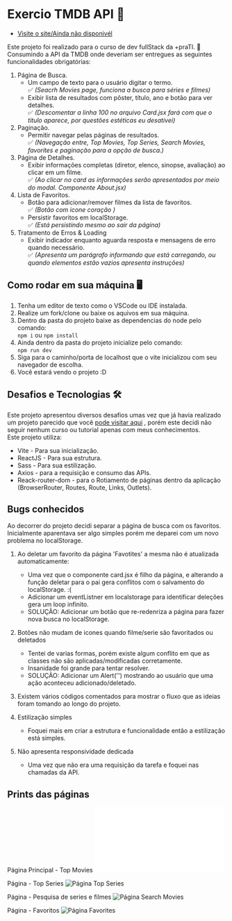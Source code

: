 # Exercio TMDB API 📘

- [Visite o site/Ainda não disponivél]()

Este projeto foi realizado para o curso de dev fullStack da +praTI. 📝
Consumindo a API da TMDB onde deveriam ser entregues as seguintes funcionalidades obrigatórias:

1. Página de Busca.<br>
   - Um campo de texto para o usuário digitar o termo.<br>
     ✅ _(Seacrh Movies page, funciona a busca para séries e filmes)_
   - Exibir lista de resultados com pôster, título, ano e botão para ver detalhes.<br>
     ✅ _(Descomentar a linha 100 no arquivo Card.jsx fará com que o titulo aparece, por questões estéticas eu desativei)_
2. Paginação.<br>
   - Permitir navegar pelas páginas de resultados. <br>
     ✅ _(Navegação entre, Top Movies, Top Series, Search Movies, favorites e paginação para a opção de busca.)_
3. Página de Detalhes.<br>
   - Exibir informações completas (diretor, elenco, sinopse, avaliação) ao clicar em um filme.<br>
     ✅ _(Ao clicar no card as informações serão apresentados por meio do modal. Componente About.jsx)_
4. Lista de Favoritos.<br>
   - Botão para adicionar/remover filmes da lista de favoritos.<br>
     ✅ _(Botão com icone coração )_
   - Persistir favoritos em localStorage.<br>
     ✅ _(Está persistindo mesmo ao sair da página)_
5. Tratamento de Erros & Loading<br>
   - Exibir indicador enquanto aguarda resposta e mensagens de erro quando necessário. <br>
     ✅ _(Apresenta um parágrafo informando que está carregando, ou quando elementos estão vazios apresenta instruções)_

## Como rodar em sua máquina 🖥

1. Tenha um editor de texto como o VSCode ou IDE instalada.
2. Realize um fork/clone ou baixe os aquivos em sua máquina.
3. Dentro da pasta do projeto baixe as dependencias do node pelo comando:<br>
   `npm i` ou `npm install`<br>
4. Ainda dentro da pasta do projeto inicialize pelo comando:<br>
   `npm run dev`<br>
5. Siga para o caminho/porta de localhost que o vite inicializou com seu navegador de escolha.
6. Você estará vendo o projeto :D

## Desafios e Tecnologias 🛠

Este projeto apresentou diversos desafios umas vez que já havia realizado um projeto parecido que você [pode visitar aqui](https://devmovies-project.netlify.app/) , porém este decidi não seguir nenhum curso ou tutorial apenas com meus conhecimentos.<br>
Este projeto utiliza:

- Vite - Para sua inicialização.
- ReactJS - Para sua estrutura.
- Sass - Para sua estilização.
- Axios - para a requisição e consumo das APIs.
- Reack-router-dom - para o Rotiamento de páginas dentro da aplicação (BrowserRouter, Routes, Route, Links, Outlets).

## Bugs conhecidos

Ao decorrer do projeto decidi separar a página de busca com os favoritos. Inicialmente aparentava ser algo simples porém me deparei com um novo problema no localStorage.

1. Ao deletar um favorito da página 'Favotites' a mesma não é atualizada automaticamente:

   - Uma vez que o componente card.jsx é filho da página, e alterando a função deletar para o pai gera conflitos com o salvamento do localStorage. :(
   - Adicionar um eventListner em localstorage para identificar deleções gera um loop infinito.
   - SOLUÇÃO: Adicionar um botão que re-redenriza a página para fazer nova busca no localStorage.

2. Botões não mudam de icones quando filme/serie são favoritados ou deletados

   - Tentei de varias formas, porém existe algum conflito em que as classes não são aplicadas/modificadas corretamente.
   - Insanidade foi grande para tentar resolver.
   - SOLUÇÃO: Adicionar um Alert('') mostrando ao usuário que uma ação aconteceu adicionado/deletado.

3. Existem vários códigos comentados para mostrar o fluxo que as ideias foram tomando ao longo do projeto.

4. Estilização simples
   - Foquei mais em criar a estrutura e funcionalidade então a estilização está simples.
5. Não apresenta responsividade dedicada
   - Uma vez que não era uma requisição da tarefa e foquei nas chamadas da API.

## Prints das páginas

Página Principal - Top Movies
![Pagina Top Movies]('./prints/TopMovies.pgn)

Página - Top Series
![Página Top Series]('./prints/TopSeries.png)

Página - Pesquisa de series e filmes
![Página Search Movies]('./prints/SearchMovies.png)

Página - Favoritos
![Página Favorites]('./prints/favorites.png)
